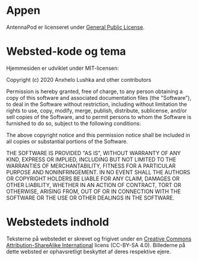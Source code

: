 # Appen

AntennaPod er licenseret under [General Public License](https://github.com/AntennaPod/AntennaPod/blob/develop/LICENSE).

# Websted-kode og tema

Hjemmesiden er udviklet under MIT-licensen:

Copyright (c) 2020 Anxhelo Lushka and other contributors

Permission is hereby granted, free of charge, to any person obtaining a copy of
this software and associated documentation files (the "Software"), to deal in
the Software without restriction, including without limitation the rights to
use, copy, modify, merge, publish, distribute, sublicense, and/or sell copies of
the Software, and to permit persons to whom the Software is furnished to do so,
subject to the following conditions:

The above copyright notice and this permission notice shall be included in all
copies or substantial portions of the Software.

THE SOFTWARE IS PROVIDED "AS IS", WITHOUT WARRANTY OF ANY KIND, EXPRESS OR
IMPLIED, INCLUDING BUT NOT LIMITED TO THE WARRANTIES OF MERCHANTABILITY, FITNESS
FOR A PARTICULAR PURPOSE AND NONINFRINGEMENT. IN NO EVENT SHALL THE AUTHORS OR
COPYRIGHT HOLDERS BE LIABLE FOR ANY CLAIM, DAMAGES OR OTHER LIABILITY, WHETHER
IN AN ACTION OF CONTRACT, TORT OR OTHERWISE, ARISING FROM, OUT OF OR IN
CONNECTION WITH THE SOFTWARE OR THE USE OR OTHER DEALINGS IN THE SOFTWARE.

# Webstedets indhold

Teksterne på webstedet er skrevet og frigivet under en [Creative Commons
Attribution-ShareAlike International](http://creativecommons.org/licenses/by-sa/4.0/legalcode)
licens (CC-BY-SA 4.0). Billederne på dette websted er ophavsretligt beskyttet af
deres respektive ejere.
